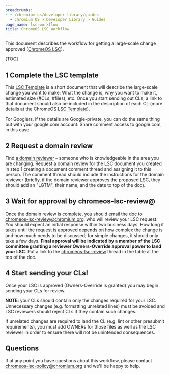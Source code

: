 ```yaml
---
breadcrumbs:
- - /chromium-os/developer-library/guides
  - Chromium OS > Developer Library > Guides
page_name: lsc-workflow
title: ChromeOS LSC Workflow
---
```


This document describes the workflow for getting a large-scale change approved
([ChromeOS LSC](large_scale_changes.md)).

[TOC]

## 1 Complete the LSC template

This [LSC Template] is a short document that will describe the large-scale
change you want to make: What the change is, why you want to make it, estimated
size (#CLs, #files), etc. Once you start sending out CLs, a link to that
document should also be included in the description of each CL (more details at
the ChromeOS [LSC Template]).

For Googlers, if the details are Google-private, you can do the same thing but
with your google.com account. Share comment access to google.com, in this case.

## 2 Request a domain review

Find [a domain reviewer](large_scale_changes.md#FAQ-for-Domain-Reviewers) – someone
who is knowledgeable in the area you are changing. Request a domain review for
the LSC document you created in step 1 creating a document comment thread and
assigning it to this person. The comment thread should include the instructions
for the domain reviewer (briefly, if the domain reviewer approves the proposed
LSC, they should add an "LGTM", their name, and the date to top of the doc).

## 3 Wait for approval by chromeos-lsc-review@

Once the domain review is complete, you should email the doc to
[chromeos-lsc-review@chromium.org](chromeos-lsc-review),
who will review your LSC request. You should expect an initial response within
two business days. How long it takes until the request is approved depends on
how complex the change is and how much needs to be discussed; for simple
changes, it should only take a few days. **Final approval will be indicated by a
member of the LSC committee granting a reviewer Owners-Override approval power
to land your LSC**. Put a link to the [chromeos-lsc-review] thread
in the table at the top of the doc.

## 4 Start sending your CLs!

Once your LSC is approved (Owners-Override is granted) you may begin sending
your CLs for review.

**NOTE**: your CLs should contain only the changes required for your LSC.
Unnecessary changes (e.g. formatting unrelated lines) must be avoided and
LSC reviewers should reject CLs if they contain such changes.

If unrelated changes are required to land the CL (e.g. lint or other
presubmit requirements), you must add OWNERs for those files as well as
the LSC reviewer in order to ensure there will not be unintended
consequences.

## Questions

If at any point you have questions about this workflow, please contact
[chromeos-lsc-policy@chromium.org](mailto:chromeos-lsc-policy@chromium.org) and
we'll be happy to help.

[LSC template]: https://docs.google.com/document/d/1iLGbamQyUEgfsYXX8a4p2oop9MDzxi3S6-NeXG6bJqE/preview
[chromeos-lsc-review]: https://groups.google.com/a/chromium.org/d/forum/chromeos-lsc-review

